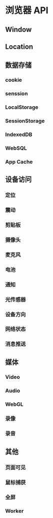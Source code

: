 浏览器 API
====

Window
----

Location
----

数据存储
----

### cookie

### senssion

### LocalStorage

### SessionStorage

### IndexedDB

### WebSQL

### App Cache

设备访问
----

### 定位

### 震动

### 剪贴板

### 摄像头

### 麦克风

### 电池

### 通知

### 光传感器

### 设备方向

### 网络状态

### 消息推送

媒体
----

### Video

### Audio

### WebGL

### 录像

### 录音

其他
----

### 页面可见

### 鼠标捕获

### 全屏

### Worker